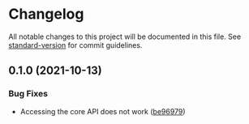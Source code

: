 # Changelog

All notable changes to this project will be documented in this file. See [standard-version](https://github.com/conventional-changelog/standard-version) for commit guidelines.

## 0.1.0 (2021-10-13)


### Bug Fixes

* Accessing the core API does not work ([be96979](https://github.com/nicolasdao/puffy-web/commit/be96979f43ae8a89337a074744975b6ae73b6d5d))
